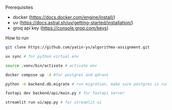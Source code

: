 Prerequisites

- docker (https://docs.docker.com/engine/install/)
- uv (https://docs.astral.sh/uv/getting-started/installation/)
- groq api key (https://console.groq.com/keys)

How to run

```bash
git clone https://github.com/yatin-ys/algorithmx-assignment.git

uv sync # for python virtual env

source .venv/bin/activate # activate env

docker compose up -d #for postgres and qdrant

python -m backend.db.migrate # run migration, make sure postgres is running 

fastapi dev backend/api/main.py # for fastapi server

streamlit run ui/app.py # for streamlit ui
```